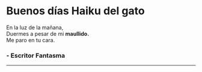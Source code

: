 # Buenos días Haiku del gato

En la luz de la mañana,\
Duermes a pesar de mi **maullido.**\
Me paro en tu cara.

### - Escritor Fantasma

---
